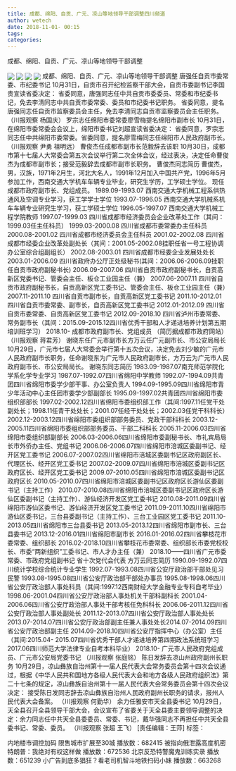 ```yaml
---
title: 成都、绵阳、自贡、广元、凉山等地领导干部调整四川频道
author: wetech
date: 2018-11-01- 00:15
tags: 
categories: 
---
```

成都、绵阳、自贡、广元、凉山等地领导干部调整
<!-- more -->
                
<img align="center" border="0" src="http://p1.ifengimg.com/a/2018_44/e0656d3018387e7_size8_w326_h242.jpg" />
                
<img align="center" border="0" src="http://p3.ifengimg.com/a/2018_44/05307abde6dc7d9_size13_w540_h360.jpg" />
                
<img align="center" border="0" src="http://p1.ifengimg.com/a/2018_44/316e97ed66c086e_size16_w540_h360.jpg" />
            
<img align="center" border="0" src="http://p2.ifengimg.com/a/2016/0810/204c433878d5cf9size1_w16_h16.png" />
成都、绵阳、自贡、广元、凉山等地领导干部调整
唐强任自贡市委常委、市纪委书记
10月31日，自贡市召开纪检监察干部大会，自贡市委副书记李国贵宣读省委决定：
省委同意，唐强同志任中共自贡市委委员、常委和市纪委书记，免去李清同志中共自贡市委常委、委员和市纪委书记职务。
省委同意，提名唐强同志任自贡市监察委员会主任，免去李清同志自贡市监察委员会主任职务。
（川报观察 杨国庆）
罗宗志任绵阳市委常委廖雪梅提名绵阳市副市长
10月31日，在绵阳市委常委会会议上，绵阳市委书记刘超宣读省委决定：
省委同意，罗宗志同志任中共绵阳市委常委。省委同意，提名廖雪梅同志任绵阳市人民政府副市长。
（川报观察 尹勇 祖明远）
曹俊杰任成都市副市长范毅辞去该职
10月30日，成都市第十七届人大常委会第五次会议举行第二次全体会议，经过表决，决定任命曹俊杰为成都市副市长；接受范毅辞去成都市副市长职务。
曹俊杰同志简历
曹俊杰，男，汉族，1971年2月生，河北大名人，1991年12月加入中国共产党，1996年5月参加工作，西南交通大学机车车辆专业毕业，研究生学历，工学硕士学位。
现任成都市政府副市长、党组成员。
1989.09-1993.07 西南交通大学机械工程系供热通风及空调专业学习，获工学学士学位
1993.07-1996.05 西南交通大学机械系机车车辆专业研究生学习，获工学硕士学位
1996.05-1997.07 西南交通大学机械工程学院教师
1997.07-1999.03 四川省成都市经济委员会企业改革处工作（其间：1999.03任主任科员）
1999.03-2000.08 四川省成都市委常委办主任科员
2000.08-2001.02 四川省成都市经济委员会主任科员
2001.02-2002.08 四川省成都市经委企业改革处副处长（其间：2001.05-2002.08挂职任省一号工程协调办公室综合组副组长）
2002.08-2003.01 四川省成都市经委企业发展处处长
2003.01-2006.09 四川省政府办公厅正处级秘书(其间：2006.06-2006.09挂职任自贡市政府副秘书长)
2006.09-2007.06 四川省自贡市政府副秘书长，自贡高新区党委书记、管委会主任、板仓工业园主任（兼）
2007.06-2007.11 四川省自贡市政府副秘书长，自贡高新区党工委书记、管委会主任、板仓工业园主任（兼）
2007.11-2011.10 四川省自贡市副市长，自贡高新区党工委书记
2011.10-2012.01 四川省自贡市委常委、副市长，自贡高新区党工委书记
2012.01-2012.09 四川省自贡市委常委、自贡高新区党工委书记
2012.09-2018.10 四川省泸州市委常委、常务副市长（其间：2015.09-2015.12四川省优秀干部和人才递进培养计划第五期培训班学习）
2018.10- 成都市政府副市长、党组成员
（简历据成都市政府网站）
（川报观察 蒋君芳）
谢晓东任广元市副市长方万云任广元副市长、市公安局局长
10月29日，广元市七届人大常委会举行第十五次会议，决定免去刘少敏的广元市人民政府副市长职务，任命谢晓东为广元市人民政府副市长，方万云为广元市人民政府副市长、市公安局局长。
谢晓东同志简历
1983.09-1987.07南充师范学院化学系化学专业学习
1987.07-1992.07四川省绵阳中学教师
1992.07-1994.09共青团四川省绵阳市委学少部干事、办公室负责人
1994.09-1995.09四川省绵阳市青少年活动中心主任团市委学少部副部长
1995.09-1997.02共青团四川省绵阳市委组织部部长
1997.02-2002.12四川省绵阳市委组织部工作（其间:1997.11任党干处副处长；1998.11任青干处处长；2001.07任经干处处长；2002.03任党干科科长）
2002.12-2003.12四川省绵阳市委组织部部务委员、党政干部科科长
2003.12-2005.11四川省绵阳市委组织部部务委员、干部二科科长
2005.11-2006.03四川省绵阳市委组织部副部长
2006.03-2006.06四川省绵阳市委副秘书长、市礼宾局局长市外侨办主任、党组书记
2006.06-2006.07四川省绵阳市涪城区委副书记、经开区党工委书记
2006.07-2007.02四川省绵阳市涪城区委副书记区政府副区长、代理区长、经开区党工委书记
2007.02-2009.07四川省绵阳市涪城区委副书记区政府区长、经开区党工委书记
2009.07-2010.05四川省绵阳市涪城区委副书记区政府区长
2010.05-2010.07四川省绵阳市涪城区委副书记区政府区长游仙区委副书记（主持工作）
2010.07-2010.08四川省绵阳市涪城区委副书记区政府区长游仙区委副书记（主持工作）、游仙经济开发区党工委书记
2010.08-2011.09四川省绵阳市游仙区委书记、游仙经济开发区党工委书记
2011.09-2011.10四川省绵阳市游仙区委书记，三台县委副书记（主持工作）、三台工业园区党工委书记
2011.10-2013.05四川省绵阳市三台县委书记
2013.05-2013.12四川省绵阳市副市长、三台县委书记
2013.12-2016.01四川省绵阳市副市长
2016.01-2016.02四川省攀枝花市委常委、组织部长
2016.02-2018.10四川省攀枝花市委常委、组织部长市委党校校长、市委“两新组织”工委书记、市人才办主任（兼）
2018.10——四川省广元市委常委、市政府党组副书记
省十次党代会代表
方万云同志简历
1990.09-1992.07四川统计学校综合统计专业学生
1992.07-1993.08四川省公安厅政治部干部处见习民警
1993.08-1995.08四川省公安厅政治部干部处办事员
1995.08-1998.06四川省公安厅政治部人事处科员（其间:1997.12西南财经大学金融专业专科自考毕业）
1998.06-2001.04四川省公安厅政治部人事处机关干部科副科长
2001.04-2006.06四川省公安厅政治部人事处干部考核任免科科长
2006.06-2011.12四川省公安厅政治部人事处副处长
2011.12-2013.07四川省公安厅政治部人事处处长
2013.07-2014.07四川省公安厅政治部副主任兼人事处处长2014.07-2014.09四川省公安厅政治部副主任
2014.09-2018.10四川省公安厅指挥中心（办公室）主任（其间:2015.04-
2015.07四川省优秀干部人才递进培养第四期政法系统班学习2017.06四川师范大学法律专业自考本科毕业）
2018.10- 广元市人民政府党组成员、广元市公安局党委书记
（川报观察 张庭铭）
陈日发辞去凉山州政府副州长职务
10月29日，凉山彝族自治州第十一届人民代表大会常务委员会第十四次会议通过，根据《中华人民共和国地方各级人民代表大会和地方各级人民政府组织法》第二十七条的规定，凉山彝族自治州第十一届人民代表大会常务委员会第十四次会议决定：
接受陈日发同志辞去凉山彝族自治州人民政府副州长职务的请求，报州人民代表大会备案。
（川报观察 何勤华）
余力任雅安市天全县委书记
10月29日，天全县召开全县领导干部大会，会议宣布了省委关于天全县委主要领导调整的决定：余力同志任中共天全县委委员、常委、书记，戴华强同志不再担任中共天全县委书记、常委、委员。
（川报观察 张超 王飞）
[责任编辑：王萍]
标签：
 
 
 
 
 
 
 
             
内地楼市调控加码 限售城市扩展至30城
播放数：682415
被指向俄泄露高度机密 特朗普：我绝对有权这样做
播放数：672536
北京反恐特警魔鬼训练实录
播放数：651239
小广告到底多猖狂？看老司机智斗地铁扫码小妹
播放数：663268
